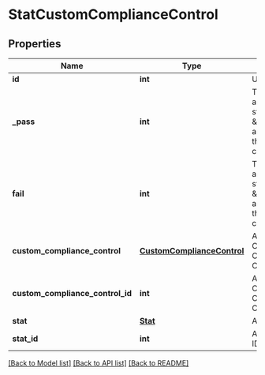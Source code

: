# StatCustomComplianceControl

## Properties
Name | Type | Description | Notes
------------ | ------------- | ------------- | -------------
**id** | **int** | Unique ID | [optional] 
**_pass** | **int** | The number of alerts with a status of \&quot;pass\&quot; associated with this compliance control | [optional] 
**fail** | **int** | The number of alerts with a status of \&quot;fail\&quot; associated with this compliance control | [optional] 
**custom_compliance_control** | [**CustomComplianceControl**](CustomComplianceControl.md) | Associated Custom Compliance Control | [optional] 
**custom_compliance_control_id** | **int** | Associated Custom Compliance Control ID | [optional] 
**stat** | [**Stat**](Stat.md) | Associated Stat | [optional] 
**stat_id** | **int** | Associated Stat ID | [optional] 

[[Back to Model list]](../README.md#documentation-for-models) [[Back to API list]](../README.md#documentation-for-api-endpoints) [[Back to README]](../README.md)


